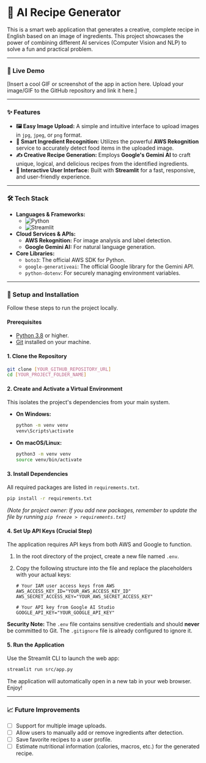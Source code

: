 # 🍳 AI Recipe Generator

This is a smart web application that generates a creative, complete recipe in English based on an image of ingredients. This project showcases the power of combining different AI services (Computer Vision and NLP) to solve a fun and practical problem.

---

### 📸 Live Demo

[Insert a cool GIF or screenshot of the app in action here. Upload your image/GIF to the GitHub repository and link it here.]

---

### ✨ Features

*   **🖼️ Easy Image Upload:** A simple and intuitive interface to upload images in `jpg`, `jpeg`, or `png` format.
*   **🧠 Smart Ingredient Recognition:** Utilizes the powerful **AWS Rekognition** service to accurately detect food items in the uploaded image.
*   **✍️ Creative Recipe Generation:** Employs **Google's Gemini AI** to craft unique, logical, and delicious recipes from the identified ingredients.
*   **🚀 Interactive User Interface:** Built with **Streamlit** for a fast, responsive, and user-friendly experience.

---

### 🛠️ Tech Stack

*   **Languages & Frameworks:**
    *   ![Python](https://img.shields.io/badge/Python-3.8%2B-blue.svg)
    *   ![Streamlit](https://img.shields.io/badge/Streamlit-1.25%2B-red.svg)
*   **Cloud Services & APIs:**
    *   **AWS Rekognition:** For image analysis and label detection.
    *   **Google Gemini AI:** For natural language generation.
*   **Core Libraries:**
    *   `boto3`: The official AWS SDK for Python.
    *   `google-generativeai`: The official Google library for the Gemini API.
    *   `python-dotenv`: For securely managing environment variables.

---

### 🚀 Setup and Installation

Follow these steps to run the project locally.

#### Prerequisites
*   [Python 3.8](https://www.python.org/downloads/) or higher.
*   [Git](https://git-scm.com/) installed on your machine.

#### 1. Clone the Repository
```bash
git clone [YOUR_GITHUB_REPOSITORY_URL]
cd [YOUR_PROJECT_FOLDER_NAME]
```

#### 2. Create and Activate a Virtual Environment
This isolates the project's dependencies from your main system.
*   **On Windows:**
    ```bash
    python -m venv venv
    venv\Scripts\activate
    ```
*   **On macOS/Linux:**
    ```bash
    python3 -m venv venv
    source venv/bin/activate
    ```

#### 3. Install Dependencies
All required packages are listed in `requirements.txt`.
```bash
pip install -r requirements.txt
```
*(Note for project owner: If you add new packages, remember to update the file by running `pip freeze > requirements.txt`)*

#### 4. Set Up API Keys (Crucial Step)
The application requires API keys from both AWS and Google to function.

1.  In the root directory of the project, create a new file named `.env`.
2.  Copy the following structure into the file and replace the placeholders with your actual keys:

    ```
    # Your IAM user access keys from AWS
    AWS_ACCESS_KEY_ID="YOUR_AWS_ACCESS_KEY_ID"
    AWS_SECRET_ACCESS_KEY="YOUR_AWS_SECRET_ACCESS_KEY"

    # Your API key from Google AI Studio
    GOOGLE_API_KEY="YOUR_GOOGLE_API_KEY"
    ```
**Security Note:** The `.env` file contains sensitive credentials and should **never** be committed to Git. The `.gitignore` file is already configured to ignore it.

#### 5. Run the Application
Use the Streamlit CLI to launch the web app:
```bash
streamlit run src/app.py
```
The application will automatically open in a new tab in your web browser. Enjoy!

---

### 📈 Future Improvements
- [ ] Support for multiple image uploads.
- [ ] Allow users to manually add or remove ingredients after detection.
- [ ] Save favorite recipes to a user profile.
- [ ] Estimate nutritional information (calories, macros, etc.) for the generated recipe.

